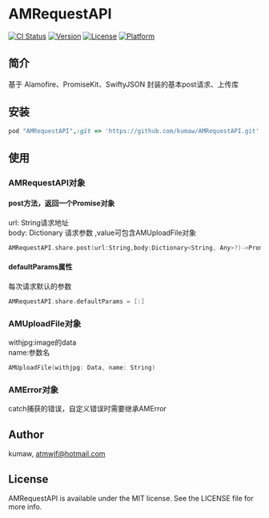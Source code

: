 # AMRequestAPI

[![CI Status](http://img.shields.io/travis/kumaw/AMRequestAPI.svg?style=flat)](https://travis-ci.org/kumaw/AMRequestAPI)
[![Version](https://img.shields.io/cocoapods/v/AMRequestAPI.svg?style=flat)](http://cocoapods.org/pods/AMRequestAPI)
[![License](https://img.shields.io/cocoapods/l/AMRequestAPI.svg?style=flat)](http://cocoapods.org/pods/AMRequestAPI)
[![Platform](https://img.shields.io/cocoapods/p/AMRequestAPI.svg?style=flat)](http://cocoapods.org/pods/AMRequestAPI)

## 简介
基于 Alamofire、PromiseKit、SwiftyJSON 封装的基本post请求、上传库


## 安装

```ruby
pod "AMRequestAPI",:git => 'https://github.com/kumaw/AMRequestAPI.git'
```
## 使用
### AMRequestAPI对象
#### post方法，返回一个Promise<JSON>对象
url: String请求地址  
body: Dictionary 请求参数 ,value可包含AMUploadFile对象

```swift
AMRequestAPI.share.post(url:String,body:Dictionary<String, Any>?)->Promise<JSON>
```
#### defaultParams属性
每次请求默认的参数

```swift
AMRequestAPI.share.defaultParams = [:]
```

### AMUploadFile对象

withjpg:image的data  
name:参数名

```swift
AMUploadFile(withjpg: Data, name: String)
```
### AMError对象
catch捕获的错误，自定义错误时需要继承AMError



## Author

kumaw, atmwjf@hotmail.com

## License

AMRequestAPI is available under the MIT license. See the LICENSE file for more info.
